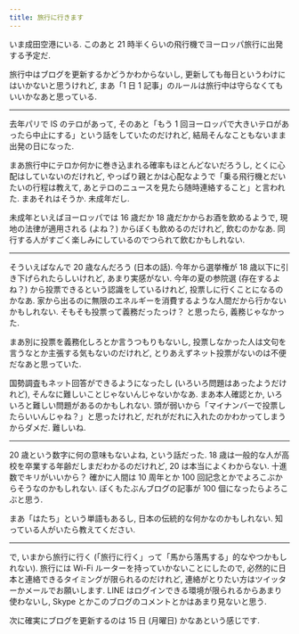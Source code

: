 ```yaml
---
title: 旅行に行きます
---
```


いま成田空港にいる. このあと 21 時半くらいの飛行機でヨーロッパ旅行に出発する予定だ.

旅行中はブログを更新するかどうかわからないし, 更新しても毎日というわけにはいかないと思うけれど, まあ「1 日 1 記事」のルールは旅行中は守らなくてもいいかなあと思っている.

---

去年パリで IS のテロがあって, そのあと「もう 1 回ヨーロッパで大きいテロがあったら中止にする」という話をしていたのだけれど, 結局そんなこともないまま出発の日になった.

まあ旅行中にテロか何かに巻き込まれる確率もほとんどないだろうし, とくに心配はしていないのだけれど, やっぱり親とかは心配なようで「乗る飛行機とだいたいの行程は教えて, あとテロのニュースを見たら随時連絡すること」と言われた. まあそれはそうか. 未成年だし.

未成年といえばヨーロッパでは 16 歳だか 18 歳だかからお酒を飲めるようで, 現地の法律が適用される (よね？) からぼくも飲めるのだけれど, 飲むのかなあ. 同行する人がすごく楽しみにしているのでつられて飲むかもしれない.

---

そういえばなんで 20 歳なんだろう (日本の話). 今年から選挙権が 18 歳以下に引き下げられたらしいけれど, あまり実感がない. 今年の夏の参院選 (存在するよね？) から投票できるという認識をしているけれど, 投票しに行くことになるのかなあ. 家から出るのに無限のエネルギーを消費するような人間だから行かないかもしれない. そもそも投票って義務だったっけ？ と思ったら, 義務じゃなかった.

まあ別に投票を義務化しろとか言うつもりもないし, 投票しなかった人は文句を言うなとか主張する気もないのだけれど, とりあえずネット投票がないのは不便だなあと思っていた.

国勢調査もネット回答ができるようになったし (いろいろ問題はあったようだけれど), そんなに難しいことじゃないんじゃないかなあ. まあ本人確認とか, いろいろと難しい問題があるのかもしれない. 頭が弱いから「マイナンバーで投票したらいいんじゃね？」と思ったけれど, だれがだれに入れたのかわかってしまうからダメだ. 難しいね.

---

20 歳という数字に何の意味もないよね, という話だった. 18 歳は一般的な人が高校を卒業する年齢だしまだわかるのだけれど, 20 は本当によくわからない. 十進数でキリがいいから？ 確かに人間は 10 周年とか 100 回記念とかでよろこぶからそうなのかもしれない. ぼくもたぶんブログの記事が 100 個になったらよろこぶと思う.

まあ「はたち」という単語もあるし, 日本の伝統的な何かなのかもしれない. 知っている人がいたら教えてください.

---

で, いまから旅行に行く (「旅行に行く」って「馬から落馬する」的なやつかもしれない). 旅行には Wi-Fi ルーターを持っていかないことにしたので, 必然的に日本と連絡できるタイミングが限られるのだけれど, 連絡がとりたい方はツイッターかメールでお願いします. LINE はログインできる環境が限られるからあまり使わないし, Skype とかこのブログのコメントとかはあまり見ないと思う.

次に確実にブログを更新するのは 15 日 (月曜日) かなあという感じです.
